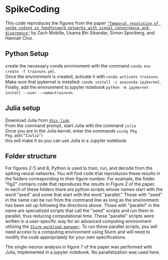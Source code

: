 # SpikeCoding

This code reproduces the figures from the paper [```"Temporal resolution of spike coding in feedforward networks with signal convergence and divergence"```](https://www.biorxiv.org/content/10.1101/2024.07.08.602598v1) by Zach Mobille, Usama Bin Sikandar, Simon Sponberg, and Hannah Choi.

## Python Setup
create the necessary conda environment with the command
```conda env create -f trainsnn.yml```.\
Once the environment is created, activate it with
```conda activate trainsnn```.\
Make sure that ipykernel is installed:
```conda install -c anaconda ipykernel```.\
Finally, add the environment to jupyter notebook
```python -m ipykernel install --user --name=trainsnn```.

## Julia setup
Download Julia from [```this link```](https://julialang.org/downloads/).\
From the command prompt, start Julia with the command
```julia```\
Once you are in the Julia kernel, enter the commands
```using Pkg```\
```Pkg.add("IJulia")```\
this will make it so you can use Julia in a Jupyter notebook

## Folder structure
For figures 2-5 and 8, Python is used to train, run, and decode from the spiking neural networks. You will find code that reproduces these results in the folders corresponding to their figure number. For example, the folder "fig2" contains code that reproduces the results in Figure 2 of the paper.\
In each of these folders there are python scripts whose names start with the word "seed" and some that start with the word "parallel." Those with "seed" in the name can be run from the command line as long as the environment has been set up following the directions above. Those with "parallel" in the name are specialized scripts that call
the "seed" scripts and run them in parallel, thus reducing computational time. These "parallel" scripts were written in a user-specific way for an advanced computing environment utilizing the [```Slurm workload manager```](https://slurm.schedmd.com/overview.html). To run these parallel scripts, you will need access to a computing environment using Slurm
and will need to modify the code appropriately for your own specifications.

The single-neuron analysis in figure 7 of the paper was performed with Julia, implemented in a jupyter notebook. No parallelization was used here.

